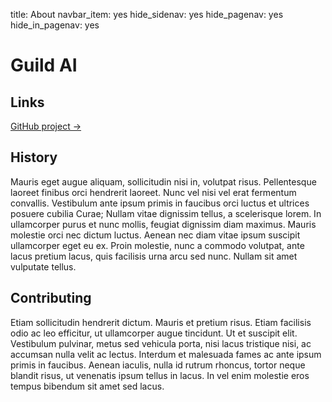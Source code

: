 title: About
navbar_item: yes
hide_sidenav: yes
hide_pagenav: yes
hide_in_pagenav: yes

# Guild AI

## Links

[GitHub project ->](https://github.com/guildai/guild)

## History

Mauris eget augue aliquam, sollicitudin nisi in, volutpat
risus. Pellentesque laoreet finibus orci hendrerit laoreet. Nunc vel
nisi vel erat fermentum convallis. Vestibulum ante ipsum primis in
faucibus orci luctus et ultrices posuere cubilia Curae; Nullam vitae
dignissim tellus, a scelerisque lorem. In ullamcorper purus et nunc
mollis, feugiat dignissim diam maximus. Mauris molestie orci nec
dictum luctus. Aenean nec diam vitae ipsum suscipit ullamcorper eget
eu ex. Proin molestie, nunc a commodo volutpat, ante lacus pretium
lacus, quis facilisis urna arcu sed nunc. Nullam sit amet vulputate
tellus.

## Contributing

Etiam sollicitudin hendrerit dictum. Mauris et pretium risus. Etiam
facilisis odio ac leo efficitur, ut ullamcorper augue tincidunt. Ut et
suscipit elit. Vestibulum pulvinar, metus sed vehicula porta, nisi
lacus tristique nisi, ac accumsan nulla velit ac lectus. Interdum et
malesuada fames ac ante ipsum primis in faucibus. Aenean iaculis,
nulla id rutrum rhoncus, tortor neque blandit risus, ut venenatis
ipsum tellus in lacus. In vel enim molestie eros tempus bibendum sit
amet sed lacus.
